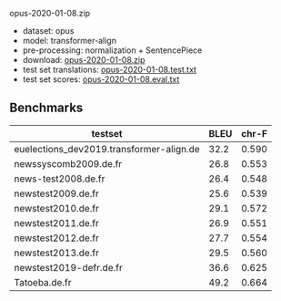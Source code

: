 opus-2020-01-08.zip

* dataset: opus
* model: transformer-align
* pre-processing: normalization + SentencePiece
* download: [opus-2020-01-08.zip](https://object.pouta.csc.fi/OPUS-MT-models/de-fr/opus-2020-01-08.zip)
* test set translations: [opus-2020-01-08.test.txt](https://object.pouta.csc.fi/OPUS-MT-models/de-fr/opus-2020-01-08.test.txt)
* test set scores: [opus-2020-01-08.eval.txt](https://object.pouta.csc.fi/OPUS-MT-models/de-fr/opus-2020-01-08.eval.txt)

## Benchmarks

| testset               | BLEU  | chr-F |
|-----------------------|-------|-------|
| euelections_dev2019.transformer-align.de 	| 32.2 	| 0.590 |
| newssyscomb2009.de.fr 	| 26.8 	| 0.553 |
| news-test2008.de.fr 	| 26.4 	| 0.548 |
| newstest2009.de.fr 	| 25.6 	| 0.539 |
| newstest2010.de.fr 	| 29.1 	| 0.572 |
| newstest2011.de.fr 	| 26.9 	| 0.551 |
| newstest2012.de.fr 	| 27.7 	| 0.554 |
| newstest2013.de.fr 	| 29.5 	| 0.560 |
| newstest2019-defr.de.fr 	| 36.6 	| 0.625 |
| Tatoeba.de.fr 	| 49.2 	| 0.664 |


